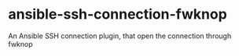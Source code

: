 # ansible-ssh-connection-fwknop
An Ansible SSH connection plugin, that open the connection through fwknop
